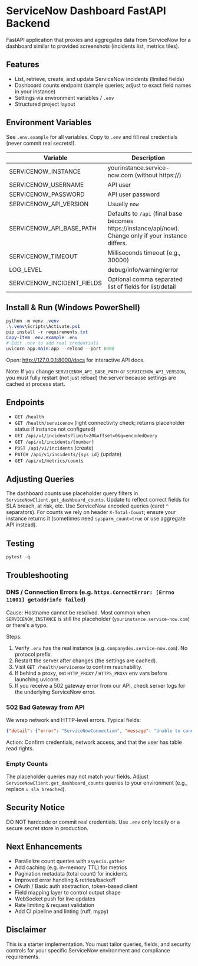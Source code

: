 # ServiceNow Dashboard FastAPI Backend

FastAPI application that proxies and aggregates data from ServiceNow for a dashboard similar to provided screenshots (incidents list, metrics tiles).

## Features
- List, retrieve, create, and update ServiceNow incidents (limited fields)
- Dashboard counts endpoint (sample queries; adjust to exact field names in your instance)
- Settings via environment variables / `.env`
- Structured project layout

## Environment Variables
See `.env.example` for all variables. Copy to `.env` and fill real credentials (never commit real secrets!).

| Variable | Description |
|----------|-------------|
| SERVICENOW_INSTANCE | yourinstance.service-now.com (without https://) |
| SERVICENOW_USERNAME | API user |
| SERVICENOW_PASSWORD | API user password |
| SERVICENOW_API_VERSION | Usually `now` |
| SERVICENOW_API_BASE_PATH | Defaults to `/api` (final base becomes https://instance/api/now). Change only if your instance differs. |
| SERVICENOW_TIMEOUT | Milliseconds timeout (e.g., 30000) |
| LOG_LEVEL | debug/info/warning/error |
| SERVICENOW_INCIDENT_FIELDS | Optional comma separated list of fields for list/detail |

## Install & Run (Windows PowerShell)
```powershell
python -m venv .venv
.\.venv\Scripts\Activate.ps1
pip install -r requirements.txt
Copy-Item .env.example .env
# Edit .env to add real credentials
uvicorn app.main:app --reload --port 8000
```
Open: http://127.0.0.1:8000/docs for interactive API docs.

Note: If you change `SERVICENOW_API_BASE_PATH` or `SERVICENOW_API_VERSION`, you must fully restart (not just reload) the server because settings are cached at process start.

## Endpoints
- `GET /health`
- `GET /health/servicenow` (light connectivity check; returns placeholder status if instance not configured)
- `GET /api/v1/incidents?limit=20&offset=0&q=encodedQuery`
- `GET /api/v1/incidents/{number}`
- `POST /api/v1/incidents` (create)
- `PATCH /api/v1/incidents/{sys_id}` (update)
- `GET /api/v1/metrics/counts`

## Adjusting Queries
The dashboard counts use placeholder query filters in `ServiceNowClient.get_dashboard_counts`. Update to reflect correct fields for SLA breach, at risk, etc. Use ServiceNow encoded queries (caret `^` separators). For counts we rely on header `X-Total-Count`; ensure your instance returns it (sometimes need `sysparm_count=true` or use aggregate API instead).

## Testing
```powershell
pytest -q
```

## Troubleshooting
### DNS / Connection Errors (e.g. `httpx.ConnectError: [Errno 11001] getaddrinfo failed`)
Cause: Hostname cannot be resolved. Most common when `SERVICENOW_INSTANCE` is still the placeholder (`yourinstance.service-now.com`) or there's a typo.

Steps:
1. Verify `.env` has the real instance (e.g. `companydev.service-now.com`). No protocol prefix.
2. Restart the server after changes (the settings are cached).
3. Visit `GET /health/servicenow` to confirm reachability.
4. If behind a proxy, set `HTTP_PROXY` / `HTTPS_PROXY` env vars before launching uvicorn.
5. If you receive a 502 gateway error from our API, check server logs for the underlying ServiceNow error.

### 502 Bad Gateway from API
We wrap network and HTTP-level errors. Typical fields:
```json
{"detail": {"error": "ServiceNowConnection", "message": "Unable to connect ..."}}
```
Action: Confirm credentials, network access, and that the user has table read rights.

### Empty Counts
The placeholder queries may not match your fields. Adjust `ServiceNowClient.get_dashboard_counts` queries to your environment (e.g., replace `u_sla_breached`).

## Security Notice
DO NOT hardcode or commit real credentials. Use `.env` only locally or a secure secret store in production.

## Next Enhancements
- Parallelize count queries with `asyncio.gather`
- Add caching (e.g. in-memory TTL) for metrics
- Pagination metadata (total count) for incidents
- Improved error handling & retries/backoff
- OAuth / Basic auth abstraction, token-based client
- Field mapping layer to control output shape
- WebSocket push for live updates
- Rate limiting & request validation
- Add CI pipeline and linting (ruff, mypy)

## Disclaimer
This is a starter implementation. You must tailor queries, fields, and security controls for your specific ServiceNow environment and compliance requirements.
